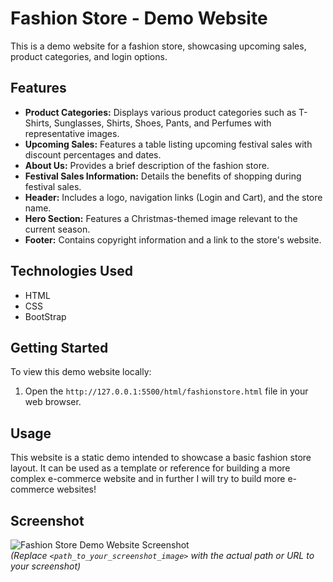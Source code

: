 # Fashion Store - Demo Website

This is a demo website for a fashion store, showcasing upcoming sales, product categories, and login options.

## Features

* **Product Categories:** Displays various product categories such as T-Shirts, Sunglasses, Shirts, Shoes, Pants, and Perfumes with representative images.
* **Upcoming Sales:** Features a table listing upcoming festival sales with discount percentages and dates.
* **About Us:** Provides a brief description of the fashion store.
* **Festival Sales Information:** Details the benefits of shopping during festival sales.
* **Header:** Includes a logo, navigation links (Login and Cart), and the store name.
* **Hero Section:** Features a Christmas-themed image relevant to the current season.
* **Footer:** Contains copyright information and a link to the store's website.

## Technologies Used

* HTML
* CSS
* BootStrap

## Getting Started

To view this demo website locally:

1.  Open the `http://127.0.0.1:5500/html/fashionstore.html` file in your web browser.

## Usage

This website is a static demo intended to showcase a basic fashion store layout. It can be used as a template or reference for building a more complex e-commerce website and in further I will try to build more e-commerce websites!
 

## Screenshot

![Fashion Store Demo Website Screenshot](<path_to_your_screenshot_image>)  
*(Replace `<path_to_your_screenshot_image>` with the actual path or URL to your screenshot)*

